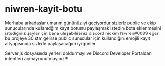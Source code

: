 # niwren-kayit-botu
Merhaba arkadaşlar umarım gününüz iyi geçiyordur sizlerle public ve ekip sunucularında kullanıdğım kayıt botumu paylaşmak istedim bota eklenmesini istediğiniz şeyler için bana ulaşabilirsiniz discord nickim Niwren#0099  eğer bu projeye 30 star gelirse public sunucular için kullandığım emojili kayıt altyapısınıda sizlerle paylaşacağım iyi günler

Server.js dosyasında yerleri doldurmayı ve Discord Developer Portaldan intentleri açmayı unutmayınız!!!

